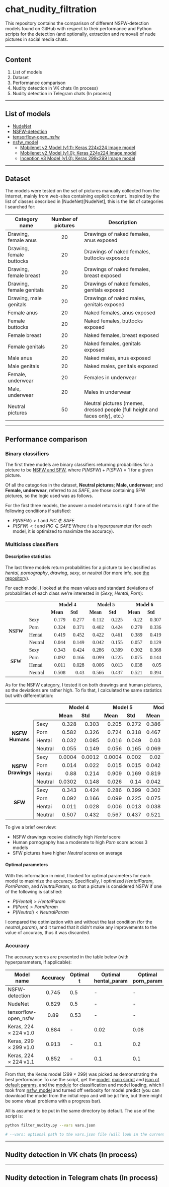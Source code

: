 # chat_nudity_filtration

This repository contains the comparison of different NSFW-detection models found on GitHub with respect to their performance and Python scripts for the detection (and optionally, extraction and removal) of nude pictures in social media chats.

---

## Content

1. List of models
2. Dataset
3. Performance comparison
4. Nudity detection in VK chats (In process)
5. Nudity detection in Telegram chats (In process)

---

## List of models

+ [NudeNet](NudeNet)
+ [NSFW-detection](NSFW-detection)
+ [tensorflow-open_nsfw](tensorflow-open_nsfw)
+ [nsfw_model](nsfw_model)
  * [Mobilenet v2 Model (v1.1): Keras 224x224 Image model](https://github.com/GantMan/nsfw_model/releases/tag/1.1.0)
  * [Mobilenet v2 Model (v1.0): Keras 224x224 Image model](https://s3.amazonaws.com/ir_public/nsfwjscdn/nsfw_mobilenet2.224x224.h5)
  * [Inception v3 Model (v1.0):  Keras 299x299 Image model](https://s3.amazonaws.com/nsfwdetector/nsfw.299x299.h5)

---

## Dataset

The models were tested on the set of pictures manually collected from the Internet, mainly from web-sites containing explicit content. Inspired by the list of classes described in [NudeNet)[NudeNet], this is the list of categories I searched for:

|Category name|Number of pictures|Description|
|--------|:------------------------------------:|-----------|
|Drawing, female anus| 20 | Drawings of naked females, anus exposed|
|Drawing, female buttocks| 20 | Drawings of naked females, buttocks exposede|
|Drawing, female breast| 20| Drawings of naked females, breast exposed|
|Drawing, female genitals| 20| Drawings of naked females, genitals exposed|
|Drawing, male genitals| 20 | Drawings of naked males, genitals exposed|
|Female anus| 20 | Naked females, anus exposed|
|Female buttocks| 20 | Naked females, buttocks exposed|
|Female breast| 20 | Naked females, breast exposed|
|Female genitals| 20 | Naked females, genitals exposed|
|Male anus| 20 | Naked males, anus exposed|
|Male genitals| 20 | Naked males, genitals exposed|
|Female, underwear| 20 | Females in underwear|
|Male, underwear| 20 | Males in underwear|
|Neutral pictures| 50 | Neutral pictures (memes, dressed people [full height and faces only], etc.)|

---

## Performance comparison

### Binary classifiers
The first three models are binary classifiers returning probabilities for a picture to be [NSFW and SFW](https://en.wikipedia.org/wiki/Not_safe_for_work), where $P(NSFW) + P(SFW) = 1$ for a given picture.

Of all the categories in the dataset, **Neutral pictures**; **Male, underwear**; and **Female, underwear**, referred to as $SAFE$, are those containing SFW pictures, so the logic used was as follows.

For the first three models, the answer a model returns is right if one of the following conditions if satisfied: 
- $P(NSFW) > t$ and $PIC \not\in {SAFE}$
- $P(SFW) < t$ and $PIC \in {SAFE}$
Where $t$ is a hyperparameter (for each model, it is optimized to maximize the accuracy).

### Multiclass classifiers
#### Descriptive statistics
The last three models return probabilities for a picture to be classified as *hentai*, *pornography*, *drawing*, *sexy*, or *neutral* (for more info, see [the repository](nsfw_model)). 

For each model, I looked at the mean values and standard deviations of probabilities of each class we're interested in (*Sexy, Hentai, Porn*):

<table cellspacing="0" border="0">
	<colgroup span="8" width="85"></colgroup>
	<tr>
		<td height="17" align="left"><font face="Liberation Serif"><br></font></td>
		<td align="left"><font face="Liberation Serif"><br></font></td>
		<td colspan=2 align="center" valign=middle><b><font face="Liberation Serif">Model 4</font></b></td>
		<td colspan=2 align="center" valign=middle><b><font face="Liberation Serif">Model 5</font></b></td>
		<td colspan=2 align="center" valign=middle><b><font face="Liberation Serif">Model 6</font></b></td>
		</tr>
	<tr>
		<td height="17" align="left"><font face="Liberation Serif"><br></font></td>
		<td align="left"><font face="Liberation Serif"><br></font></td>
		<td align="left"><b><font face="Liberation Serif">Mean</font></b></td>
		<td align="left"><b><font face="Liberation Serif">Std</font></b></td>
		<td align="left"><b><font face="Liberation Serif">Mean</font></b></td>
		<td align="left"><b><font face="Liberation Serif">Std</font></b></td>
		<td align="left"><b><font face="Liberation Serif">Mean</font></b></td>
		<td align="left"><b><font face="Liberation Serif">Std</font></b></td>
	</tr>
	<tr>
		<td rowspan=4 height="68" align="center" valign=middle><b><font face="Liberation Serif">NSFW</font></b></td>
		<td align="left"><font face="Liberation Serif">Sexy</font></td>
		<td align="right" sdval="0.179" sdnum="1033;"><font face="Liberation Serif">0.179</font></td>
		<td align="right" sdval="0.277" sdnum="1033;"><font face="Liberation Serif">0.277</font></td>
		<td align="right" sdval="0.112" sdnum="1033;"><font face="Liberation Serif">0.112</font></td>
		<td align="right" sdval="0.225" sdnum="1033;"><font face="Liberation Serif">0.225</font></td>
		<td align="right" sdval="0.22" sdnum="1033;"><font face="Liberation Serif">0.22</font></td>
		<td align="right" sdval="0.307" sdnum="1033;"><font face="Liberation Serif">0.307</font></td>
	</tr>
	<tr>
		<td align="left"><font face="Liberation Serif">Porn</font></td>
		<td align="right" sdval="0.324" sdnum="1033;"><font face="Liberation Serif">0.324</font></td>
		<td align="right" sdval="0.371" sdnum="1033;"><font face="Liberation Serif">0.371</font></td>
		<td align="right" sdval="0.402" sdnum="1033;"><font face="Liberation Serif">0.402</font></td>
		<td align="right" sdval="0.424" sdnum="1033;"><font face="Liberation Serif">0.424</font></td>
		<td align="right" sdval="0.279" sdnum="1033;"><font face="Liberation Serif">0.279</font></td>
		<td align="right" sdval="0.336" sdnum="1033;"><font face="Liberation Serif">0.336</font></td>
	</tr>
	<tr>
		<td align="left"><font face="Liberation Serif">Hentai</font></td>
		<td align="right" sdval="0.419" sdnum="1033;"><font face="Liberation Serif">0.419</font></td>
		<td align="right" sdval="0.452" sdnum="1033;"><font face="Liberation Serif">0.452</font></td>
		<td align="right" sdval="0.422" sdnum="1033;"><font face="Liberation Serif">0.422</font></td>
		<td align="right" sdval="0.461" sdnum="1033;"><font face="Liberation Serif">0.461</font></td>
		<td align="right" sdval="0.389" sdnum="1033;"><font face="Liberation Serif">0.389</font></td>
		<td align="right" sdval="0.419" sdnum="1033;"><font face="Liberation Serif">0.419</font></td>
	</tr>
	<tr>
		<td align="left"><font face="Liberation Serif">Neutral</font></td>
		<td align="right" sdval="0.044" sdnum="1033;"><font face="Liberation Serif">0.044</font></td>
		<td align="right" sdval="0.149" sdnum="1033;"><font face="Liberation Serif">0.149</font></td>
		<td align="right" sdval="0.042" sdnum="1033;"><font face="Liberation Serif">0.042</font></td>
		<td align="right" sdval="0.155" sdnum="1033;"><font face="Liberation Serif">0.155</font></td>
		<td align="right" sdval="0.057" sdnum="1033;"><font face="Liberation Serif">0.057</font></td>
		<td align="right" sdval="0.129" sdnum="1033;"><font face="Liberation Serif">0.129</font></td>
	</tr>
	<tr>
		<td rowspan=4 height="68" align="center" valign=middle><b><font face="Liberation Serif">SFW</font></b></td>
		<td align="left"><font face="Liberation Serif">Sexy</font></td>
		<td align="right" sdval="0.343" sdnum="1033;"><font face="Liberation Serif">0.343</font></td>
		<td align="right" sdval="0.424" sdnum="1033;"><font face="Liberation Serif">0.424</font></td>
		<td align="right" sdval="0.286" sdnum="1033;"><font face="Liberation Serif">0.286</font></td>
		<td align="right" sdval="0.399" sdnum="1033;"><font face="Liberation Serif">0.399</font></td>
		<td align="right" sdval="0.302" sdnum="1033;"><font face="Liberation Serif">0.302</font></td>
		<td align="right" sdval="0.368" sdnum="1033;"><font face="Liberation Serif">0.368</font></td>
	</tr>
	<tr>
		<td align="left"><font face="Liberation Serif">Porn</font></td>
		<td align="right" sdval="0.092" sdnum="1033;"><font face="Liberation Serif">0.092</font></td>
		<td align="right" sdval="0.166" sdnum="1033;"><font face="Liberation Serif">0.166</font></td>
		<td align="right" sdval="0.099" sdnum="1033;"><font face="Liberation Serif">0.099</font></td>
		<td align="right" sdval="0.225" sdnum="1033;"><font face="Liberation Serif">0.225</font></td>
		<td align="right" sdval="0.075" sdnum="1033;"><font face="Liberation Serif">0.075</font></td>
		<td align="right" sdval="0.144" sdnum="1033;"><font face="Liberation Serif">0.144</font></td>
	</tr>
	<tr>
		<td align="left"><font face="Liberation Serif">Hentai</font></td>
		<td align="right" sdval="0.011" sdnum="1033;"><font face="Liberation Serif">0.011</font></td>
		<td align="right" sdval="0.028" sdnum="1033;"><font face="Liberation Serif">0.028</font></td>
		<td align="right" sdval="0.006" sdnum="1033;"><font face="Liberation Serif">0.006</font></td>
		<td align="right" sdval="0.013" sdnum="1033;"><font face="Liberation Serif">0.013</font></td>
		<td align="right" sdval="0.038" sdnum="1033;"><font face="Liberation Serif">0.038</font></td>
		<td align="right" sdval="0.05" sdnum="1033;"><font face="Liberation Serif">0.05</font></td>
	</tr>
	<tr>
		<td align="left"><font face="Liberation Serif">Neutral</font></td>
		<td align="right" sdval="0.508" sdnum="1033;"><font face="Liberation Serif">0.508</font></td>
		<td align="right" sdval="0.43" sdnum="1033;"><font face="Liberation Serif">0.43</font></td>
		<td align="right" sdval="0.566" sdnum="1033;"><font face="Liberation Serif">0.566</font></td>
		<td align="right" sdval="0.437" sdnum="1033;"><font face="Liberation Serif">0.437</font></td>
		<td align="right" sdval="0.521" sdnum="1033;"><font face="Liberation Serif">0.521</font></td>
		<td align="right" sdval="0.394" sdnum="1033;"><font face="Liberation Serif">0.394</font></td>
	</tr>
</table>
As for the NSFW category, I tested it on both drawings and human pictures, so the deviations are rather high. To fix that, I calculated the same statistics but with differentiation:

<table cellspacing="0" border="0">
	<colgroup span="8" width="85"></colgroup>
	<tr>
		<td height="17" align="left"><br></td>
		<td align="left"><br></td>
		<td colspan=2 align="center" valign=middle><b>Model 4</b></td>
		<td colspan=2 align="center" valign=middle><b>Model 5</b></td>
		<td colspan=2 align="center" valign=middle><b>Model 6</b></td>
		</tr>
	<tr>
		<td height="17" align="left"><br></td>
		<td align="left"><br></td>
		<td align="left"><b>Mean</b></td>
		<td align="left"><b>Std</b></td>
		<td align="left"><b>Mean</b></td>
		<td align="left"><b>Std</b></td>
		<td align="left"><b>Mean</b></td>
		<td align="left"><b>Std</b></td>
	</tr>
	<tr>
		<td rowspan=4 height="68" align="center" valign=middle><b>NSFW Humans</b></td>
		<td style="border-top: 1px solid #000000; border-left: 1px solid #000000" align="left">Sexy</td>
		<td style="border-top: 1px solid #000000" align="right" sdval="0.328" sdnum="1033;">0.328</td>
		<td style="border-top: 1px solid #000000" align="right" sdval="0.303" sdnum="1033;">0.303</td>
		<td style="border-top: 1px solid #000000" align="right" sdval="0.205" sdnum="1033;">0.205</td>
		<td style="border-top: 1px solid #000000" align="right" sdval="0.272" sdnum="1033;">0.272</td>
		<td style="border-top: 1px solid #000000" align="right" sdval="0.386" sdnum="1033;">0.386</td>
		<td style="border-top: 1px solid #000000; border-right: 1px solid #000000" align="right" sdval="0.336" sdnum="1033;">0.336</td>
	</tr>
	<tr>
		<td style="border-left: 1px solid #000000" align="left">Porn</td>
		<td align="right" sdval="0.582" sdnum="1033;">0.582</td>
		<td align="right" sdval="0.326" sdnum="1033;">0.326</td>
		<td align="right" sdval="0.724" sdnum="1033;">0.724</td>
		<td align="right" sdval="0.318" sdnum="1033;">0.318</td>
		<td align="right" sdval="0.467" sdnum="1033;">0.467</td>
		<td style="border-right: 1px solid #000000" align="right" sdval="0.344" sdnum="1033;">0.344</td>
	</tr>
	<tr>
		<td style="border-left: 1px solid #000000" align="left">Hentai</td>
		<td align="right" sdval="0.032" sdnum="1033;">0.032</td>
		<td align="right" sdval="0.085" sdnum="1033;">0.085</td>
		<td align="right" sdval="0.016" sdnum="1033;">0.016</td>
		<td align="right" sdval="0.049" sdnum="1033;">0.049</td>
		<td align="right" sdval="0.03" sdnum="1033;">0.03</td>
		<td style="border-right: 1px solid #000000" align="right" sdval="0.021" sdnum="1033;">0.021</td>
	</tr>
	<tr>
		<td style="border-bottom: 1px solid #000000; border-left: 1px solid #000000" align="left">Neutral</td>
		<td style="border-bottom: 1px solid #000000" align="right" sdval="0.055" sdnum="1033;">0.055</td>
		<td style="border-bottom: 1px solid #000000" align="right" sdval="0.149" sdnum="1033;">0.149</td>
		<td style="border-bottom: 1px solid #000000" align="right" sdval="0.056" sdnum="1033;">0.056</td>
		<td style="border-bottom: 1px solid #000000" align="right" sdval="0.165" sdnum="1033;">0.165</td>
		<td style="border-bottom: 1px solid #000000" align="right" sdval="0.069" sdnum="1033;">0.069</td>
		<td style="border-bottom: 1px solid #000000; border-right: 1px solid #000000" align="right" sdval="0.132" sdnum="1033;">0.132</td>
	</tr>
	<tr>
		<td rowspan=4 height="68" align="center" valign=middle><b>NSFW Drawings</b></td>
		<td style="border-top: 1px solid #000000; border-left: 1px solid #000000" align="left">Sexy</td>
		<td style="border-top: 1px solid #000000" align="right" sdval="0.0004" sdnum="1033;">0.0004</td>
		<td style="border-top: 1px solid #000000" align="right" sdval="0.0012" sdnum="1033;">0.0012</td>
		<td style="border-top: 1px solid #000000" align="right" sdval="0.0004" sdnum="1033;">0.0004</td>
		<td style="border-top: 1px solid #000000" align="right" sdval="0.002" sdnum="1033;">0.002</td>
		<td style="border-top: 1px solid #000000" align="right" sdval="0.02" sdnum="1033;">0.02</td>
		<td style="border-top: 1px solid #000000; border-right: 1px solid #000000" align="right" sdval="0.014" sdnum="1033;">0.014</td>
	</tr>
	<tr>
		<td style="border-left: 1px solid #000000" align="left">Porn</td>
		<td align="right" sdval="0.014" sdnum="1033;">0.014</td>
		<td align="right" sdval="0.022" sdnum="1033;">0.022</td>
		<td align="right" sdval="0.015" sdnum="1033;">0.015</td>
		<td align="right" sdval="0.015" sdnum="1033;">0.015</td>
		<td align="right" sdval="0.042" sdnum="1033;">0.042</td>
		<td style="border-right: 1px solid #000000" align="right" sdval="0.05" sdnum="1033;">0.05</td>
	</tr>
	<tr>
		<td style="border-left: 1px solid #000000" align="left">Hentai</td>
		<td align="right" sdval="0.88" sdnum="1033;">0.88</td>
		<td align="right" sdval="0.214" sdnum="1033;">0.214</td>
		<td align="right" sdval="0.909" sdnum="1033;">0.909</td>
		<td align="right" sdval="0.169" sdnum="1033;">0.169</td>
		<td align="right" sdval="0.819" sdnum="1033;">0.819</td>
		<td style="border-right: 1px solid #000000" align="right" sdval="0.215" sdnum="1033;">0.215</td>
	</tr>
	<tr>
		<td style="border-bottom: 1px solid #000000; border-left: 1px solid #000000" align="left">Neutral</td>
		<td style="border-bottom: 1px solid #000000" align="right" sdval="0.0302" sdnum="1033;">0.0302</td>
		<td style="border-bottom: 1px solid #000000" align="right" sdval="0.148" sdnum="1033;">0.148</td>
		<td style="border-bottom: 1px solid #000000" align="right" sdval="0.026" sdnum="1033;">0.026</td>
		<td style="border-bottom: 1px solid #000000" align="right" sdval="0.14" sdnum="1033;">0.14</td>
		<td style="border-bottom: 1px solid #000000" align="right" sdval="0.042" sdnum="1033;">0.042</td>
		<td style="border-bottom: 1px solid #000000; border-right: 1px solid #000000" align="right" sdval="0.125" sdnum="1033;">0.125</td>
	</tr>
	<tr>
		<td rowspan=4 height="68" align="center" valign=middle><b>SFW</b></td>
		<td style="border-top: 1px solid #000000; border-left: 1px solid #000000" align="left">Sexy</td>
		<td style="border-top: 1px solid #000000" align="right" sdval="0.343" sdnum="1033;">0.343</td>
		<td style="border-top: 1px solid #000000" align="right" sdval="0.424" sdnum="1033;">0.424</td>
		<td style="border-top: 1px solid #000000" align="right" sdval="0.286" sdnum="1033;">0.286</td>
		<td style="border-top: 1px solid #000000" align="right" sdval="0.399" sdnum="1033;">0.399</td>
		<td style="border-top: 1px solid #000000" align="right" sdval="0.302" sdnum="1033;">0.302</td>
		<td style="border-top: 1px solid #000000; border-right: 1px solid #000000" align="right" sdval="0.368" sdnum="1033;">0.368</td>
	</tr>
	<tr>
		<td style="border-left: 1px solid #000000" align="left">Porn</td>
		<td align="right" sdval="0.092" sdnum="1033;">0.092</td>
		<td align="right" sdval="0.166" sdnum="1033;">0.166</td>
		<td align="right" sdval="0.099" sdnum="1033;">0.099</td>
		<td align="right" sdval="0.225" sdnum="1033;">0.225</td>
		<td align="right" sdval="0.075" sdnum="1033;">0.075</td>
		<td style="border-right: 1px solid #000000" align="right" sdval="0.144" sdnum="1033;">0.144</td>
	</tr>
	<tr>
		<td style="border-left: 1px solid #000000" align="left">Hentai</td>
		<td align="right" sdval="0.011" sdnum="1033;">0.011</td>
		<td align="right" sdval="0.028" sdnum="1033;">0.028</td>
		<td align="right" sdval="0.006" sdnum="1033;">0.006</td>
		<td align="right" sdval="0.013" sdnum="1033;">0.013</td>
		<td align="right" sdval="0.038" sdnum="1033;">0.038</td>
		<td style="border-right: 1px solid #000000" align="right" sdval="0.05" sdnum="1033;">0.05</td>
	</tr>
	<tr>
		<td style="border-bottom: 1px solid #000000; border-left: 1px solid #000000" align="left">Neutral</td>
		<td style="border-bottom: 1px solid #000000" align="right" sdval="0.507" sdnum="1033;">0.507</td>
		<td style="border-bottom: 1px solid #000000" align="right" sdval="0.432" sdnum="1033;">0.432</td>
		<td style="border-bottom: 1px solid #000000" align="right" sdval="0.567" sdnum="1033;">0.567</td>
		<td style="border-bottom: 1px solid #000000" align="right" sdval="0.437" sdnum="1033;">0.437</td>
		<td style="border-bottom: 1px solid #000000" align="right" sdval="0.521" sdnum="1033;">0.521</td>
		<td style="border-bottom: 1px solid #000000; border-right: 1px solid #000000" align="right" sdval="0.394" sdnum="1033;">0.394</td>
	</tr>
</table>
To give a brief overview:

- NSFW drawings receive distinctly high *Hentai* score
- Human pornography has a moderate to high *Porn* score across 3 models
- SFW pictures have higher *Neutral* scores on average


#### Optimal parameters
With this information in mind, I looked for optimal parameters for each model to maximize the accuracy. Specifically, I optimized *HentaiParam*, *PornParam*, and *NeutralParam*, so that a picture is considered NSFW if one of the following is satisfied:

- $P(Hentai) > HentaiParam$
- $P(Porn) > PornParam$
- $P(Neutral) < NeutralParam$

I compared the optimization with and without the last condition (for the $neutral\_param$), and it turned that it didn't make any improvements to the value of accuracy, thus it was discarded.


### Accuracy 

The accuracy scores are presented in the table below (with hyperparameters, if applicable):

|Model name|Accuracy|Optimal t|Optimal hentai_param| Optimal porn_param| 
|--------|:----------:|------------------------|-----|-----|
|NSFW-detection| 0.745 | 0.5|- | - | 
|NudeNet| 0.829 | 0.5|- | - | 
|tensorflow-open_nsfw|0.89|0.53|- | - | 
|Keras, 224 $\times$ 224 v1.0| 0.884| - | 0.02 | 0.08 |
|Keras, 299 $\times$ 299 v1.0| 0.913 | - |0.1 | 0.2 |
|Keras, 224 $\times$ 224 v1.1| 0.852 | - | 0.1 | 0.1 |

From that, the Keras model (299 $\times$ 299) was picked as demonstrating the best performance
To use the script, get the [model](https://s3.amazonaws.com/nsfwdetector/nsfw.299x299.h5), [main script](https://github.com/Melon-peel/chat_nudity_filtration/blob/main/filter_nudity.py) and [json of default params](https://github.com/Melon-peel/chat_nudity_filtration/blob/main/vars.json), and the [module](https://github.com/Melon-peel/chat_nudity_filtration/tree/main/nsfw_detector) for classification and model loading, which I took from [nsfw_model](nsfw_model) and turned off verbosity for model.predict (you can download the model from the initial repo and will be jut fine, but there might be some visual problems with a progress bar).

All is assumed to be put in the same directory by default.
The use of the script is:

```sh
python filter_nudity.py --vars vars.json

# --vars: optional path to the vars.json file (will look in the current directory if not specified)
```

---
## Nudity detection in VK chats (In process)
---
## Nudity detection in Telegram chats (In process)
